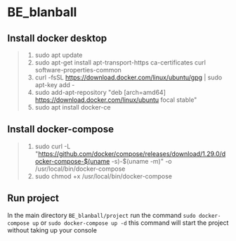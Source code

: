 # BE_blanball

## Install docker desktop 

>1. sudo apt update
>2. sudo apt-get install apt-transport-https ca-certificates curl software-properties-common
>3. curl -fsSL https://download.docker.com/linux/ubuntu/gpg | sudo apt-key add -
>4. sudo add-apt-repository "deb [arch=amd64] https://download.docker.com/linux/ubuntu focal stable"
>5. sudo apt install docker-ce

## Install docker-compose

>1. sudo curl -L "https://github.com/docker/compose/releases/download/1.29.0/docker-compose-$(uname -s)-$(uname -m)" -o /usr/local/bin/docker-compose
>2. sudo chmod +x /usr/local/bin/docker-compose

## Run project

In the main directory `BE_blanball/project` run the command `sudo docker-compose up` or `sudo docker-compose up -d` this command will start the project without taking up your console
